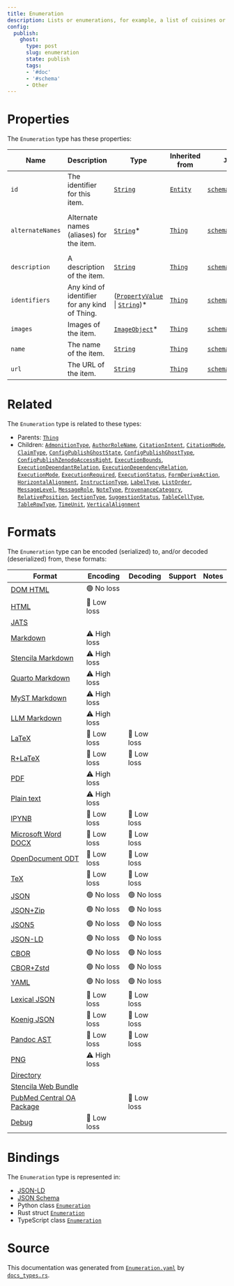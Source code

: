```yaml
---
title: Enumeration
description: Lists or enumerations, for example, a list of cuisines or music genres, etc.
config:
  publish:
    ghost:
      type: post
      slug: enumeration
      state: publish
      tags:
      - '#doc'
      - '#schema'
      - Other
---
```


# Properties

The `Enumeration` type has these properties:

| Name             | Description                                   | Type                                                                                                                                                       | Inherited from                                                     | `JSON-LD @id`                                              | Aliases                                                                                   |
| ---------------- | --------------------------------------------- | ---------------------------------------------------------------------------------------------------------------------------------------------------------- | ------------------------------------------------------------------ | ---------------------------------------------------------- | ----------------------------------------------------------------------------------------- |
| `id`             | The identifier for this item.                 | [`String`](https://stencila.ghost.io/docs/reference/schema/string)                                                                                         | [`Entity`](https://stencila.ghost.io/docs/reference/schema/entity) | [`schema:id`](https://schema.org/id)                       | -                                                                                         |
| `alternateNames` | Alternate names (aliases) for the item.       | [`String`](https://stencila.ghost.io/docs/reference/schema/string)*                                                                                        | [`Thing`](https://stencila.ghost.io/docs/reference/schema/thing)   | [`schema:alternateName`](https://schema.org/alternateName) | `alternate-names`, `alternate_names`, `alternateName`, `alternate-name`, `alternate_name` |
| `description`    | A description of the item.                    | [`String`](https://stencila.ghost.io/docs/reference/schema/string)                                                                                         | [`Thing`](https://stencila.ghost.io/docs/reference/schema/thing)   | [`schema:description`](https://schema.org/description)     | -                                                                                         |
| `identifiers`    | Any kind of identifier for any kind of Thing. | ([`PropertyValue`](https://stencila.ghost.io/docs/reference/schema/property-value) \| [`String`](https://stencila.ghost.io/docs/reference/schema/string))* | [`Thing`](https://stencila.ghost.io/docs/reference/schema/thing)   | [`schema:identifier`](https://schema.org/identifier)       | `identifier`                                                                              |
| `images`         | Images of the item.                           | [`ImageObject`](https://stencila.ghost.io/docs/reference/schema/image-object)*                                                                             | [`Thing`](https://stencila.ghost.io/docs/reference/schema/thing)   | [`schema:image`](https://schema.org/image)                 | `image`                                                                                   |
| `name`           | The name of the item.                         | [`String`](https://stencila.ghost.io/docs/reference/schema/string)                                                                                         | [`Thing`](https://stencila.ghost.io/docs/reference/schema/thing)   | [`schema:name`](https://schema.org/name)                   | -                                                                                         |
| `url`            | The URL of the item.                          | [`String`](https://stencila.ghost.io/docs/reference/schema/string)                                                                                         | [`Thing`](https://stencila.ghost.io/docs/reference/schema/thing)   | [`schema:url`](https://schema.org/url)                     | -                                                                                         |

# Related

The `Enumeration` type is related to these types:

- Parents: [`Thing`](https://stencila.ghost.io/docs/reference/schema/thing)
- Children: [`AdmonitionType`](https://stencila.ghost.io/docs/reference/schema/admonition-type), [`AuthorRoleName`](https://stencila.ghost.io/docs/reference/schema/author-role-name), [`CitationIntent`](https://stencila.ghost.io/docs/reference/schema/citation-intent), [`CitationMode`](https://stencila.ghost.io/docs/reference/schema/citation-mode), [`ClaimType`](https://stencila.ghost.io/docs/reference/schema/claim-type), [`ConfigPublishGhostState`](https://stencila.ghost.io/docs/reference/schema/config-publish-ghost-state), [`ConfigPublishGhostType`](https://stencila.ghost.io/docs/reference/schema/config-publish-ghost-type), [`ConfigPublishZenodoAccessRight`](https://stencila.ghost.io/docs/reference/schema/config-publish-zenodo-access-right), [`ExecutionBounds`](https://stencila.ghost.io/docs/reference/schema/execution-bounds), [`ExecutionDependantRelation`](https://stencila.ghost.io/docs/reference/schema/execution-dependant-relation), [`ExecutionDependencyRelation`](https://stencila.ghost.io/docs/reference/schema/execution-dependency-relation), [`ExecutionMode`](https://stencila.ghost.io/docs/reference/schema/execution-mode), [`ExecutionRequired`](https://stencila.ghost.io/docs/reference/schema/execution-required), [`ExecutionStatus`](https://stencila.ghost.io/docs/reference/schema/execution-status), [`FormDeriveAction`](https://stencila.ghost.io/docs/reference/schema/form-derive-action), [`HorizontalAlignment`](https://stencila.ghost.io/docs/reference/schema/horizontal-alignment), [`InstructionType`](https://stencila.ghost.io/docs/reference/schema/instruction-type), [`LabelType`](https://stencila.ghost.io/docs/reference/schema/label-type), [`ListOrder`](https://stencila.ghost.io/docs/reference/schema/list-order), [`MessageLevel`](https://stencila.ghost.io/docs/reference/schema/message-level), [`MessageRole`](https://stencila.ghost.io/docs/reference/schema/message-role), [`NoteType`](https://stencila.ghost.io/docs/reference/schema/note-type), [`ProvenanceCategory`](https://stencila.ghost.io/docs/reference/schema/provenance-category), [`RelativePosition`](https://stencila.ghost.io/docs/reference/schema/relative-position), [`SectionType`](https://stencila.ghost.io/docs/reference/schema/section-type), [`SuggestionStatus`](https://stencila.ghost.io/docs/reference/schema/suggestion-status), [`TableCellType`](https://stencila.ghost.io/docs/reference/schema/table-cell-type), [`TableRowType`](https://stencila.ghost.io/docs/reference/schema/table-row-type), [`TimeUnit`](https://stencila.ghost.io/docs/reference/schema/time-unit), [`VerticalAlignment`](https://stencila.ghost.io/docs/reference/schema/vertical-alignment)

# Formats

The `Enumeration` type can be encoded (serialized) to, and/or decoded (deserialized) from, these formats:

| Format                                                                               | Encoding     | Decoding   | Support | Notes |
| ------------------------------------------------------------------------------------ | ------------ | ---------- | ------- | ----- |
| [DOM HTML](https://stencila.ghost.io/docs/reference/formats/dom.html)                | 🟢 No loss    |            |         |
| [HTML](https://stencila.ghost.io/docs/reference/formats/html)                        | 🔷 Low loss   |            |         |
| [JATS](https://stencila.ghost.io/docs/reference/formats/jats)                        |              |            |         |
| [Markdown](https://stencila.ghost.io/docs/reference/formats/md)                      | ⚠️ High loss |            |         |
| [Stencila Markdown](https://stencila.ghost.io/docs/reference/formats/smd)            | ⚠️ High loss |            |         |
| [Quarto Markdown](https://stencila.ghost.io/docs/reference/formats/qmd)              | ⚠️ High loss |            |         |
| [MyST Markdown](https://stencila.ghost.io/docs/reference/formats/myst)               | ⚠️ High loss |            |         |
| [LLM Markdown](https://stencila.ghost.io/docs/reference/formats/llmd)                | ⚠️ High loss |            |         |
| [LaTeX](https://stencila.ghost.io/docs/reference/formats/latex)                      | 🔷 Low loss   | 🔷 Low loss |         |
| [R+LaTeX](https://stencila.ghost.io/docs/reference/formats/rnw)                      | 🔷 Low loss   | 🔷 Low loss |         |
| [PDF](https://stencila.ghost.io/docs/reference/formats/pdf)                          | ⚠️ High loss |            |         |
| [Plain text](https://stencila.ghost.io/docs/reference/formats/text)                  | ⚠️ High loss |            |         |
| [IPYNB](https://stencila.ghost.io/docs/reference/formats/ipynb)                      | 🔷 Low loss   | 🔷 Low loss |         |
| [Microsoft Word DOCX](https://stencila.ghost.io/docs/reference/formats/docx)         | 🔷 Low loss   | 🔷 Low loss |         |
| [OpenDocument ODT](https://stencila.ghost.io/docs/reference/formats/odt)             | 🔷 Low loss   | 🔷 Low loss |         |
| [TeX](https://stencila.ghost.io/docs/reference/formats/tex)                          | 🔷 Low loss   | 🔷 Low loss |         |
| [JSON](https://stencila.ghost.io/docs/reference/formats/json)                        | 🟢 No loss    | 🟢 No loss  |         |
| [JSON+Zip](https://stencila.ghost.io/docs/reference/formats/json.zip)                | 🟢 No loss    | 🟢 No loss  |         |
| [JSON5](https://stencila.ghost.io/docs/reference/formats/json5)                      | 🟢 No loss    | 🟢 No loss  |         |
| [JSON-LD](https://stencila.ghost.io/docs/reference/formats/jsonld)                   | 🟢 No loss    | 🟢 No loss  |         |
| [CBOR](https://stencila.ghost.io/docs/reference/formats/cbor)                        | 🟢 No loss    | 🟢 No loss  |         |
| [CBOR+Zstd](https://stencila.ghost.io/docs/reference/formats/cbor.zstd)              | 🟢 No loss    | 🟢 No loss  |         |
| [YAML](https://stencila.ghost.io/docs/reference/formats/yaml)                        | 🟢 No loss    | 🟢 No loss  |         |
| [Lexical JSON](https://stencila.ghost.io/docs/reference/formats/lexical)             | 🔷 Low loss   | 🔷 Low loss |         |
| [Koenig JSON](https://stencila.ghost.io/docs/reference/formats/koenig)               | 🔷 Low loss   | 🔷 Low loss |         |
| [Pandoc AST](https://stencila.ghost.io/docs/reference/formats/pandoc)                | 🔷 Low loss   | 🔷 Low loss |         |
| [PNG](https://stencila.ghost.io/docs/reference/formats/png)                          | ⚠️ High loss |            |         |
| [Directory](https://stencila.ghost.io/docs/reference/formats/directory)              |              |            |         |
| [Stencila Web Bundle](https://stencila.ghost.io/docs/reference/formats/swb)          |              |            |         |
| [PubMed Central OA Package](https://stencila.ghost.io/docs/reference/formats/pmcoap) |              | 🔷 Low loss |         |
| [Debug](https://stencila.ghost.io/docs/reference/formats/debug)                      | 🔷 Low loss   |            |         |

# Bindings

The `Enumeration` type is represented in:

- [JSON-LD](https://stencila.org/Enumeration.jsonld)
- [JSON Schema](https://stencila.org/Enumeration.schema.json)
- Python class [`Enumeration`](https://github.com/stencila/stencila/blob/main/python/python/stencila/types/enumeration.py)
- Rust struct [`Enumeration`](https://github.com/stencila/stencila/blob/main/rust/schema/src/types/enumeration.rs)
- TypeScript class [`Enumeration`](https://github.com/stencila/stencila/blob/main/ts/src/types/Enumeration.ts)

# Source

This documentation was generated from [`Enumeration.yaml`](https://github.com/stencila/stencila/blob/main/schema/Enumeration.yaml) by [`docs_types.rs`](https://github.com/stencila/stencila/blob/main/rust/schema-gen/src/docs_types.rs).
